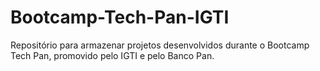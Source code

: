 # Bootcamp-Tech-Pan-IGTI
Repositório para armazenar projetos desenvolvidos durante o Bootcamp Tech Pan, promovido pelo IGTI e pelo Banco Pan.
